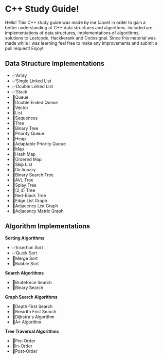 # C++ Study Guide!

Hello! This C++ study guide was made by me (Jose) in order to gain a better understanding of C++ data structures and algorithms. Included are implementations of data structures, implementations of algorithms, solutions to Leetcode, Hackkerank and Codesignal. Since this material was made while I was learning feel free to make any improvements and submit a pull request! Enjoy!

## Data Structure Implementations

 - :white_check_mark:Array
 - :white_check_mark:Single Linked List
 - :white_check_mark:Double Linked List
 - :white_check_mark:Stack
 - :black_square_button:Queue
 - :black_square_button:Double Ended Queue
 - :black_square_button:Vector
 - :black_square_button:List
 - :black_square_button:Sequences
 - :black_square_button:Tree
 - :black_square_button:Binary Tree
 - :black_square_button:Priority Queue
 - :black_square_button:Heap
 - :black_square_button:Adaptable Priority Queue
 - :black_square_button:Map
 - :black_square_button:Hash Map
 - :black_square_button:Ordered Map
 - :black_square_button:Skip List
 - :black_square_button:Dictionary
 - :black_square_button:Binary Search Tree
 - :black_square_button:AVL Tree
 - :black_square_button:Splay Tree
 - :black_square_button:(2,4) Tree
 - :black_square_button:Red-Black Tree
 -   :black_square_button:Edge List Graph
 - :black_square_button:Adjacency List Graph
 - :black_square_button:Adjacency Matrix Graph


## Algorithm Implementations

**Sorting Algorithms**
 - :white_check_mark:Insertion Sort
 - :white_check_mark:Quick Sort
 - :black_square_button:Merge Sort
 - :black_square_button:Bubble Sort

**Search Algorithms**
 - :black_square_button:Bruteforce Search
 - :black_square_button:Binary Search

**Graph Search Algorithms**
 - :black_square_button:Depth First Search
 - :black_square_button:Breadth First Search
 - :black_square_button:Dijkstra's Algorithm
 - :black_square_button:A* Algorithm

**Tree Traversal Algorithms**
 - :black_square_button:Pre-Order 
 - :black_square_button:In-Order
 - :black_square_button:Post-Order

